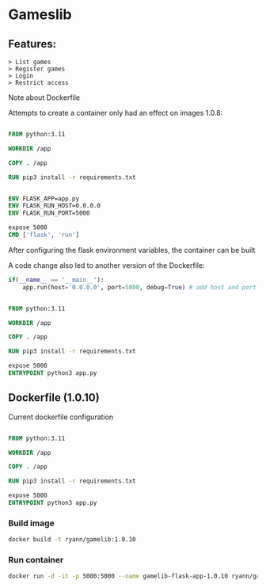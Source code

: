 # Gameslib

## Features:

    > List games
    > Register games
    > Login 
    > Restrict access



Note about Dockerfile


Attempts to create a container only had an effect on images 1.0.8:

```Dockerfile

FROM python:3.11

WORKDIR /app

COPY . /app

RUN pip3 install -r requirements.txt


ENV FLASK_APP=app.py
ENV FLASK_RUN_HOST=0.0.0.0
ENV FLASK_RUN_PORT=5000

expose 5000
CMD ['flask', 'run']
```


After configuring the flask environment variables, the container can be built

A code change also led to another version of the Dockerfile:

```python
if(__name__ == '__main__'):
    app.run(host='0.0.0.0', port=5000, debug=True) # add host and port in server parameters
```

```Dockerfile

FROM python:3.11

WORKDIR /app

COPY . /app

RUN pip3 install -r requirements.txt

expose 5000
ENTRYPOINT python3 app.py
```


## Dockerfile (1.0.10)

Current dockerfile configuration

```Dockerfile

FROM python:3.11

WORKDIR /app

COPY . /app

RUN pip3 install -r requirements.txt

expose 5000
ENTRYPOINT python3 app.py
```

### Build image

```bash
docker build -t ryann/gamelib:1.0.10
```

### Run container

```bash
docker run -d -it -p 5000:5000 --name gamelib-flask-app-1.0.10 ryann/gamelib:1.0.10 bash
```